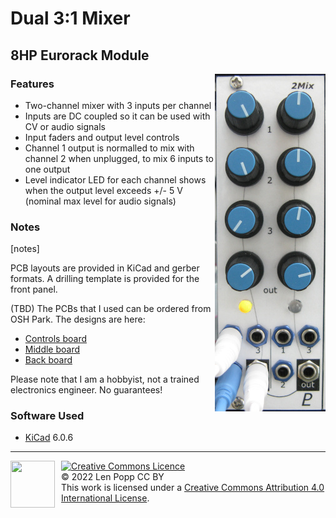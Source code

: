 # Dual 3:1 Mixer

## 8HP Eurorack Module

<img src="Mixer2.jpg" style="float:right">

### Features
- Two-channel mixer with 3 inputs per channel
- Inputs are DC coupled so it can be used with CV or audio signals
- Input faders and output level controls
- Channel 1 output is normalled to mix with channel 2 when unplugged, to mix 6 inputs to one output
- Level indicator LED for each channel shows when the output level exceeds +/- 5 V (nominal max level for audio signals)

### Notes
[notes]

PCB layouts are provided in KiCad and gerber formats. A drilling template is provided for the front panel.

(TBD) The PCBs that I used can be ordered from OSH Park. The designs are here:
- [Controls board](https://oshpark.com/shared_projects/zzz)
- [Middle board](https://oshpark.com/shared_projects/zzz)
- [Back board](https://oshpark.com/shared_projects/zzz)

Please note that I am a hobbyist, not a trained electronics engineer. No guarantees!

### Software Used

* [KiCad](https://www.kicad.org/) 6.0.6

<hr /><div><div style="float:left; padding-right:10px;"><img src="https://i0.wp.com/www.oshwa.org/wp-content/uploads/2014/03/oshw-logo-100-px.png" width=71 height=75 /></div><div style="xfloat:left; padding-left:10px;"><a rel="license" href="http://creativecommons.org/licenses/by/4.0/"><img alt="Creative Commons Licence" style="border-width:0;" src="https://i.creativecommons.org/l/by/4.0/88x31.png" /></a><br />© 2022 Len Popp CC BY<br />This work is licensed under a <a rel="license" href="http://creativecommons.org/licenses/by/4.0/">Creative Commons Attribution 4.0 International License</a>.</div></div>